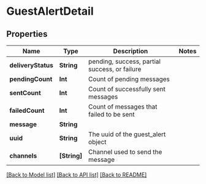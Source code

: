 # GuestAlertDetail

## Properties
Name | Type | Description | Notes
------------ | ------------- | ------------- | -------------
**deliveryStatus** | **String** | pending, success, partial success, or failure  | 
**pendingCount** | **Int** | Count of pending messages  | 
**sentCount** | **Int** | Count of successfully sent messages  | 
**failedCount** | **Int** | Count of messages that failed to be sent | 
**message** | **String** |  | 
**uuid** | **String** | The uuid of the guest_alert object | 
**channels** | **[String]** | Channel used to send the message | 

[[Back to Model list]](../README.md#documentation-for-models) [[Back to API list]](../README.md#documentation-for-api-endpoints) [[Back to README]](../README.md)


